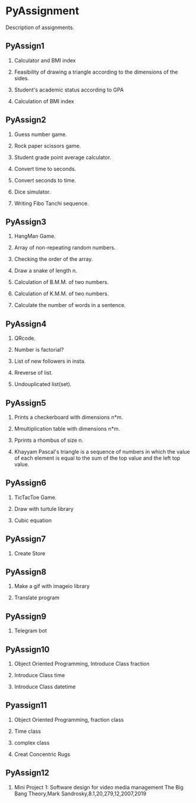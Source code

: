 # PyAssignment

Description of assignments. 

## PyAssign1

1. Calculator and BMI index

2. Feasibility of drawing a triangle according to the dimensions of the sides.

3. Student's academic status according to GPA

4. Calculation of BMI index


## PyAssign2

1. Guess number game.

2. Rock paper scissors game.

3. Student grade point average calculator.

4. Convert time to seconds.

5. Convert seconds to time.

6. Dice simulator.

7. Writing Fibo Tanchi sequence.


## PyAssign3

1. HangMan Game.

2. Array of non-repeating random numbers.

3. Checking the order of the array.

4. Draw a snake of length n.

5. Calculation of B.M.M. of two numbers.

6. Calculation of K.M.M. of two numbers.

7. Calculate the number of words in a sentence.

## PyAssign4

1. QRcode.

2. Number is factorial?

3. List of new followers in insta.

4. Rreverse of list.

5. Undouplicated list(set).

 ## PyAssign5

1. Prints a checkerboard with dimensions n*m.

2. Mmultiplication table with dimensions n*m.

3. Pprints a rhombus of size n.

4. Khayyam Pascal's triangle is a sequence of numbers in which the value of each 
element is equal to the sum of the top value and the left top value.

## PyAssign6

1. TicTacToe Game.

2. Draw with turtule library

3. Cubic equation

## PyAssign7

1. Create Store

## PyAssign8

1. Make a gif with imageio library

2. Translate program

## PyAssign9

1. Telegram bot

## PyAssign10

1. Object Oriented Programming, Introduce Class fraction

2. Introduce Class time

3. Introduce Class datetime

## Pyassign11

1. Object Oriented Programming, fraction class

2. Time class

3. complex class

4. Creat Concentric Rugs 

## PyAssign12

1. Mini Project 1: Software design for video media management The Big Bang Theory,Mark Sandrosky,8.1,20,279,12,2007,2019




